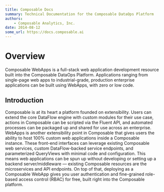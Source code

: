 ```yaml
---
title: Composable Docs
summary: Technical Documentation for the Composable DataOps Platform
authors:
    - Composable Analytics, Inc.
date: 2014-08-12
some_url: https://docs.composable.ai
---
```


# Overview

Composable WebApps is a full-stack web application development resource built into the Composable DataOps Platform. Applications ranging from single-page web apps to industrial-grade, production enterprise applications can be built using WebApps, with zero or low code.

## Introduction

Composable is at its heart a platform founded on extensibility. Users can extend the core DataFlow engine with custom modules for their use case, actions in Composable can be scripted via the Fluent API, and automated processes can be packaged up and shared for use across an enterprise. WebApps is another extensibility point in Composable that gives users the ability to host 100% custom web applications inside a Composable instance. These front-end interfaces can leverage existing Composable web services, custom DataFlow-backed service endpoints, and parameterized QueryViews with minimal code and configuration. This means web applications can be spun up without developing or setting up a backend server/middleware — existing Composable resources are the microservices and API endpoints. On top of that, deploying as a Composable WebApp gives you user authentication and fine-grained role-based access control (RBAC) for free, built right into the Composable platform.